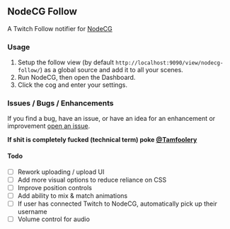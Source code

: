 ## NodeCG Follow
A Twitch Follow notifier for [NodeCG](https://github.com/nodecg/nodecg)

### Usage
1. Setup the follow view (by default `http://localhost:9090/view/nodecg-follow/`) as a global source and add it to all your scenes.
2. Run NodeCG, then open the Dashboard.
3. Click the cog and enter your settings.

### Issues / Bugs / Enhancements
If you find a bug, have an issue, or have an idea for an enhancement or improvement [open an issue](https://github.com/Tamfoolery/nodecg-follow/issues).

**If shit is completely fucked (technical term) poke [@Tamfoolery](https://twitter.com/home?status=Hey%20%40Tamfoolery,%20NodeCG%20Follow%20shit's%20fucked%20yo.)**

#### Todo
- [ ] Rework uploading / upload UI
- [ ] Add more visual options to reduce reliance on CSS
- [ ] Improve position controls
- [ ] Add ability to mix & match animations
- [ ] If user has connected Twitch to NodeCG, automatically pick up their username
- [ ] Volume control for audio
